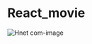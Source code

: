# React_movie
![Hnet com-image](https://user-images.githubusercontent.com/75060858/151599771-7a22e609-e8b1-44a3-931d-0ef14cb046ae.gif)
